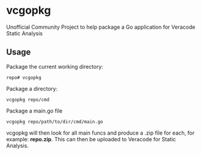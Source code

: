 # vcgopkg
Unofficial Community Project to help package a Go application for Veracode Static Analysis

## Usage

Package the current working directory:
```
repo# vcgopkg
```

Package a directory:
```
vcgopkg repo/cmd
```

Package a main.go file
```
vcgopkg repo/path/to/dir/cmd/main.go
```
vcgopkg will then look for all main funcs and produce a .zip file for each, for example: **repo.zip**. 
This can then be uploaded to Veracode for Static Analysis.
